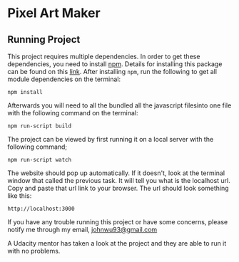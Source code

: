 # Pixel Art Maker

## Running Project
This project requires multiple dependencies. In order to get these dependencies, you need to install 
[npm](https://www.npmjs.com/). Details for installing this package can be found on this
[link](https://www.npmjs.com/get-npm). After installing `npm`,  run the following to get all module
dependencies on the terminal:

```
npm install
```

Afterwards you will need to all the bundled all the javascript filesinto one file with the 
following command on the terminal:

```
npm run-script build
```

The project can be viewed by first running it on a local server with the 
following command;

```
npm run-script watch
```

The website should pop up automatically. If it doesn't, look at the terminal window that called the previous task.
It will tell you what is the localhost url. Copy and paste that url link to your browser. The url should look something like
this:

```
http://localhost:3000
```

If you have any trouble running this project or have some concerns, 
please notify me through my email, johnwu93@gmail.com

A Udacity mentor has taken a look at the project and they are able to run it with no problems.

